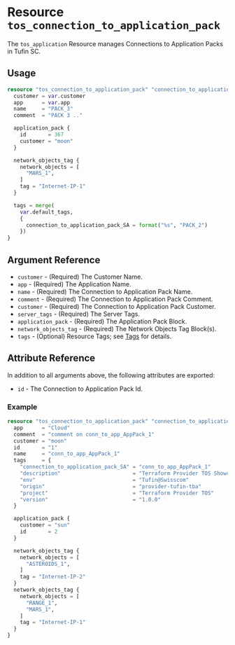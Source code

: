 # Resource `tos_connection_to_application_pack`

The `tos_application` Resource manages Connections to Application Packs in Tufin SC.

## Usage

```terraform
resource "tos_connection_to_application_pack" "connection_to_application_pack1" {
  customer = var.customer
  app      = var.app
  name     = "PACK_3"
  comment  = "PACK 3 .."

  application_pack {
    id       = 367
    customer = "moon"
  }

  network_objects_tag {
    network_objects = [
      "MARS_1",
    ]
    tag = "Internet-IP-1"
  }

  tags = merge(
    var.default_tags,
    {
      connection_to_application_pack_SA = format("%s", "PACK_2")
    })
}
```

## Argument Reference

* `customer` - (Required) The Customer Name.
* `app` - (Required) The Application Name.
* `name` - (Required) The Connection to Application Pack Name.
* `comment` - (Required) The Connection to Application Pack Comment.
* `customer` - (Required) The Connection to Application Pack Customer.
* `server_tags` - (Required) The Server Tags.
* `application_pack` - (Required) The Application Pack Block.
* `network_objects_tag` - (Required) The Network Objects Tag Block(s).
* `tags` - (Optional) Resource Tags; see [Tags](tag.md) for details.

## Attribute Reference

In addition to all arguments above, the following attributes are exported:

* `id` - The Connection to Application Pack Id.

### Example

```terraform
resource "tos_connection_to_application_pack" "connection_to_application_pack1" {
  app      = "Cloud"
  comment  = "comment on conn_to_app_AppPack_1"
  customer = "moon"
  id       = "1"
  name     = "conn_to_app_AppPack_1"
  tags     = {
    "connection_to_application_pack_SA" = "conn_to_app_AppPack_1"
    "description"                       = "Terraform Provider TOS Showcase Connection to Application Packs"
    "env"                               = "Tufin@Swisscom"
    "origin"                            = "provider-tufin-tba"
    "project"                           = "Terraform Provider TOS"
    "version"                           = "1.0.0"
  }

  application_pack {
    customer = "sun"
    id       = 2
  }

  network_objects_tag {
    network_objects = [
      "ASTEROIDS_1",
    ]
    tag = "Internet-IP-2"
  }
  network_objects_tag {
    network_objects = [
      "RANGE_1",
      "MARS_1",
    ]
    tag = "Internet-IP-1"
  }
}
```